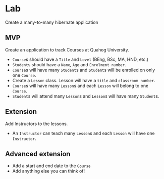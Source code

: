 # Lab

Create a many-to-many hibernate application

## MVP
Create an application to track Courses at Quahog University.

- `Course`s should have a `Title` and `Level` (BEng, BSc, MA, HND, etc.)
- `Student`s should have a `Name`, `Age` and `Enrolment number`.
- `Course`s will have many `Student`s and `Student`s will be enrolled on only one `Course`.
- Create a `Lesson` class. Lesson will have a `title` and `classroom number`.
- `Course`s will have many `Lesson`s and each `Lesson` will belong to one `Course`.
- `Student`s will attend many `Lesson`s and `Lesson`s will have many `Student`s.

## Extension

Add Instructors to the lessons.

- An `Instructor` can teach many `Lesson`s and each `Lesson` will have one `Instructor`.

## Advanced extension

- Add a start and end date to the `Course`
- Add anything else you can think of!

